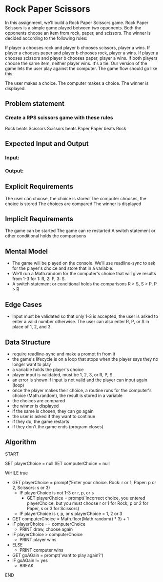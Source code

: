 # Rock Paper Scissors

In this assignment, we'll build a Rock Paper Scissors game. Rock Paper Scissors is a simple game played between two opponents. Both the opponents choose an item from rock, paper, and scissors. The winner is decided according to the following rules:

If player a chooses rock and player b chooses scissors, player a wins.
If player a chooses paper and player b chooses rock, player a wins.
If player a chooses scissors and player b chooses paper, player a wins.
If both players choose the same item, neither player wins. It's a tie.
Our version of the game lets the user play against the computer. The game flow should go like this:

The user makes a choice.
The computer makes a choice.
The winner is displayed.

## Problem statement

### Create a RPS scissors game with these rules

Rock beats Scissors
Scissors beats Paper
Paper beats Rock

## Expected Input and Output

### Input:

### Output:

## Explicit Requirements

The user can choose, the choice is stored
The computer chooses, the choice is stored
The choices are compared
The winner is displayed

## Implicit Requirements

The game can be started
The game can re restarted
A switch statement or other conditional holds the comparisons

## Mental Model

- The game will be played on the console. We'll use readline-sync to ask for the player's choice and store that in a variable.
- We'll run a Math.random for the computer's choice that will give results from 1-3 for 1: R, 2: P, 3: S.
- A switch statement or conditional holds the comparisons R > S, S > P, P > R

## Edge Cases

- Input must be validated so that only 1-3 is accepted, the user is asked to enter a valid number otherwise. The user can also enter R, P, or S in place of 1, 2, and 3.

## Data Structure

- require readline-sync and make a prompt fn from it
- the game's lifecycle is on a loop that stops when the player says they no longer want to play
- a variable holds the player's choice
- player input is validated, must be 1, 2, 3, or R, P, S.
- an error is shown if input is not valid and the player can input again (loop)
- once the player makes their choice, a routine runs for the computer's choice (Math.random), the result is stored in a variable
- the choices are compared
- the winner is displayed
- if the same is chosen, they can go again
- the user is asked if they want to continue
- if they do, the game restarts
- if they don't the game ends (program closes)

## Algorithm

START

SET playerChoice = null
SET computerChoice = null

WHILE true

- GET playerChoice = prompt('Enter your choice. Rock: r or 1, Paper: p or 2, Scissors: s or 3)
  - IF playerChoice is not 1-3 or r, p, or s
    - GET playerChoice = prompt('Incorrect choice, you entered playerChoice, but you must choose r or 1 for Rock, p or 2 for Paper, s or 3 for Scissors)
  - IF playerChoice is r, p, or s playerChoice = 1, 2 or 3
- GET computerChoice = Math.floor(Math.random() \* 3) + 1
- IF playerChoice == computerChoice
  - PRINT draw, choose again
- IF playerChoice > computerChoice
  - PRINT player wins
- ELSE
  - PRINT computer wins
- GET goAGain = prompt('want to play again?')
- IF goAGain != yes
  - BREAK

END
